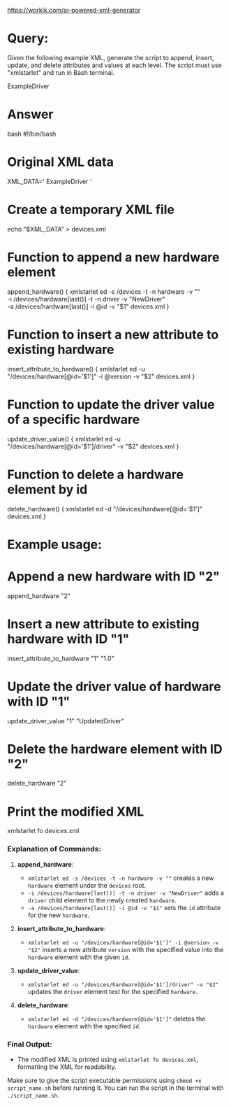 https://workik.com/ai-powered-xml-generator

# Query:

Given the following example XML, generate the script to append, insert, update, and delete attributes and values at each level. The script must use "xmlstarlet" and run in Bash terminal.

<devices>
    <hardware id="1">
        <driver>ExampleDriver</driver>
    </hardware>
</devices>

# Answer

bash
#!/bin/bash

# Original XML data
XML_DATA='<devices>
    <hardware id="1">
        <driver>ExampleDriver</driver>
    </hardware>
</devices>'

# Create a temporary XML file
echo "$XML_DATA" > devices.xml

# Function to append a new hardware element
append_hardware() {
    xmlstarlet ed -s /devices -t -n hardware -v "" \
    -i /devices/hardware[last()] -t -n driver -v "NewDriver" \
    -a /devices/hardware[last()] -i @id -v "$1" devices.xml
}

# Function to insert a new attribute to existing hardware
insert_attribute_to_hardware() {
    xmlstarlet ed -u "/devices/hardware[@id='$1']" -i @version -v "$2" devices.xml
}

# Function to update the driver value of a specific hardware
update_driver_value() {
    xmlstarlet ed -u "/devices/hardware[@id='$1']/driver" -v "$2" devices.xml
}

# Function to delete a hardware element by id
delete_hardware() {
    xmlstarlet ed -d "/devices/hardware[@id='$1']" devices.xml
}

# Example usage:
# Append a new hardware with ID "2"
append_hardware "2"

# Insert a new attribute to existing hardware with ID "1"
insert_attribute_to_hardware "1" "1.0"

# Update the driver value of hardware with ID "1"
update_driver_value "1" "UpdatedDriver"

# Delete the hardware element with ID "2"
delete_hardware "2"

# Print the modified XML
xmlstarlet fo devices.xml

### Explanation of Commands:
1. **append_hardware**: 
   - `xmlstarlet ed -s /devices -t -n hardware -v ""` creates a new `hardware` element under the `devices` root.
   - `-i /devices/hardware[last()] -t -n driver -v "NewDriver"` adds a `driver` child element to the newly created `hardware`.
   - `-a /devices/hardware[last()] -i @id -v "$1"` sets the `id` attribute for the new `hardware`.

2. **insert_attribute_to_hardware**: 
   - `xmlstarlet ed -u "/devices/hardware[@id='$1']" -i @version -v "$2"` inserts a new attribute `version` with the specified value into the `hardware` element with the given `id`.

3. **update_driver_value**: 
   - `xmlstarlet ed -u "/devices/hardware[@id='$1']/driver" -v "$2"` updates the `driver` element text for the specified `hardware`.

4. **delete_hardware**: 
   - `xmlstarlet ed -d "/devices/hardware[@id='$1']"` deletes the `hardware` element with the specified `id`.

### Final Output:
- The modified XML is printed using `xmlstarlet fo devices.xml`, formatting the XML for readability.

Make sure to give the script executable permissions using `chmod +x script_name.sh` before running it. You can run the script in the terminal with `./script_name.sh`.